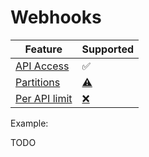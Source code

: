 # Webhooks

| Feature  | Supported |
| ----------- | --------- |
| [API Access](./webhooks/api_access.md) | ✅ |
| [Partitions](./policies/partitions.md) | [⚠️](# "Requires testing") |
| [Per API limit](./policies/per_api_limit.md) | [❌](https://github.com/TykTechnologies/tyk-operator/issues/66) |

Example:

TODO